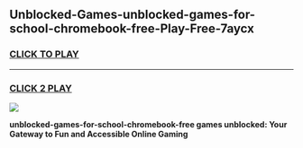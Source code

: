 
## Unblocked-Games-unblocked-games-for-school-chromebook-free-Play-Free-7aycx
<h3>
<a href="https://premium76.site?title=unblocked-games-for-school-chromebook-free&ref=10A">CLICK TO PLAY</a></h3>
<hr>

<h3>
<a href="https://premium76.site?title=unblocked-games-for-school-chromebook-free&ref=10A">CLICK 2 PLAY</a>
  
</h3>

<a href="https://premium76.site?title=unblocked-games-for-school-chromebook-free&ref=10A"><img src="https://clearcache.store/games.png"></a>


**unblocked-games-for-school-chromebook-free games unblocked: Your Gateway to Fun and Accessible Online Gaming**

